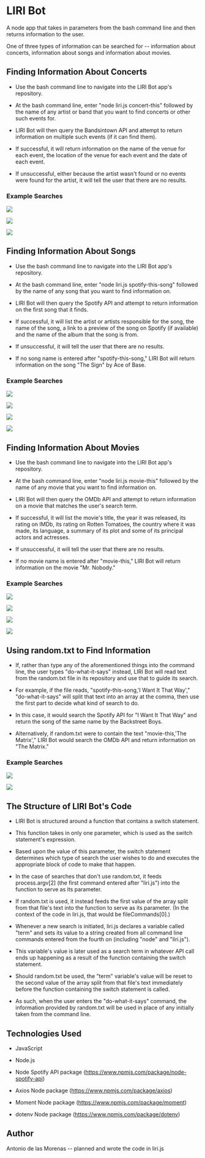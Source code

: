 # LIRI Bot

A node app that takes in parameters from the bash command line and then returns information to the user.

One of three types of information can be searched for -- information about concerts, information about songs and information about movies.

## Finding Information About Concerts

* Use the bash command line to navigate into the LIRI Bot app's repository.

* At the bash command line, enter "node liri.js concert-this" followed by the name of any artist or band that you want to find concerts or other such events for.

* LIRI Bot will then query the Bandsintown API and attempt to return information on multiple such events (if it can find them).

* If successful, it will return information on the name of the venue for each event, the location of the venue for each event and the date of each event.

* If unsuccessful, either because the artist wasn't found or no events were found for the artist, it will tell the user that there are no results.

### Example Searches

![](/assets/images/concert-search-1.gif)

![](/assets/images/concert-search-2.gif)

![](/assets/images/concert-search-3.gif)

## Finding Information About Songs

* Use the bash command line to navigate into the LIRI Bot app's repository.

* At the bash command line, enter "node liri.js spotify-this-song" followed by the name of any song that you want to find information on.

* LIRI Bot will then query the Spotify API and attempt to return information on the first song that it finds.

* If successful, it will list the artist or artists responsible for the song, the name of the song, a link to a preview of the song on Spotify (if available) and the name of the album that the song is from.

* If unsuccessful, it will tell the user that there are no results.

* If no song name is entered after "spotify-this-song," LIRI Bot will return information on the song "The Sign" by Ace of Base.

### Example Searches

![](/assets/images/spotify-search-1.gif)

![](/assets/images/spotify-search-2.gif)

![](/assets/images/spotify-search-3.gif)

![](/assets/images/spotify-search-4.gif)

## Finding Information About Movies

* Use the bash command line to navigate into the LIRI Bot app's repository.

* At the bash command line, enter "node liri.js movie-this" followed by the name of any movie that you want to find information on.

* LIRI Bot will then query the OMDb API and attempt to return information on a movie that matches the user's search term.

* If successful, it will list the movie's title, the year it was released, its rating on IMDb, its rating on Rotten Tomatoes, the country where it was made, its language, a summary of its plot and some of its principal actors and actresses.

* If unsuccessful, it will tell the user that there are no results.

* If no movie name is entered after "movie-this," LIRI Bot will return information on the movie "Mr. Nobody."

### Example Searches

![](/assets/images/movie-search-1.gif)

![](/assets/images/movie-search-2.gif)

![](/assets/images/movie-search-3.gif)

![](/assets/images/movie-search-4.gif)

## Using random.txt to Find Information

* If, rather than type any of the aforementioned things into the command line, the user types "do-what-it-says" instead, LIRI Bot will read text from the random.txt file in its repository and use that to guide its search.

* For example, if the file reads, "spotify-this-song,'I Want It That Way'," "do-what-it-says" will split that text into an array at the comma, then use the first part to decide what kind of search to do.

* In this case, it would search the Spotify API for "I Want It That Way" and return the song of the same name by the Backstreet Boys.

* Alternatively, if random.txt were to contain the text "movie-this,'The Matrix'," LIRI Bot would search the OMDb API and return information on "The Matrix."

### Example Searches

![](/assets/images/do-it-1.png)

![](/assets/images/do-it-1.gif)

## The Structure of LIRI Bot's Code

* LIRI Bot is structured around a function that contains a switch statement.

* This function takes in only one parameter, which is used as the switch statement's expression.

* Based upon the value of this parameter, the switch statement determines which type of search the user wishes to do and executes the appropriate block of code to make that happen.

* In the case of searches that don't use random.txt, it feeds process.argv[2] (the first command entered after "liri.js") into the function to serve as its parameter.

* If random.txt is used, it instead feeds the first value of the array split from that file's text into the function to serve as its parameter. (In the context of the code in liri.js, that would be fileCommands[0].)

* Whenever a new search is initiated, liri.js declares a variable called "term" and sets its value to a string created from all command line commands entered from the fourth on (including "node" and "liri.js").

* This variable's value is later used as a search term in whatever API call ends up happening as a result of the function containing the switch statement.

* Should random.txt be used, the "term" variable's value will be reset to the second value of the array split from that file's text immediately before the function containing the switch statement is called.

* As such, when the user enters the "do-what-it-says" command, the information provided by random.txt will be used in place of any initially taken from the command line.

## Technologies Used

* JavaScript

* Node.js

* Node Spotify API package (https://www.npmjs.com/package/node-spotify-api)

* Axios Node package (https://www.npmjs.com/package/axios)

* Moment Node package (https://www.npmjs.com/package/moment)

* dotenv Node package (https://www.npmjs.com/package/dotenv)

## Author

Antonio de las Morenas -- planned and wrote the code in liri.js